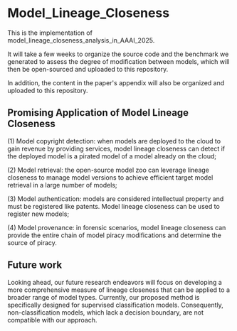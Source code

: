 # Model_Lineage_Closeness
This is the implementation of model_lineage_closeness_analysis_in_AAAI_2025.

It will take a few weeks to organize the source code and the benchmark we generated to assess the degree of modification between models, which will then be open-sourced and uploaded to this repository.

In addition, the content in the paper's appendix will also be organized and uploaded to this repository.



## Promising Application of Model Lineage Closeness
(1) Model copyright detection: when models are deployed to the cloud to gain revenue by providing services, model lineage closeness can detect if the deployed model is a pirated model of a model already on the cloud;

(2) Model retrieval: the open-source model zoo can leverage lineage closeness to manage model versions to achieve efficient target model retrieval in a large number of models;

(3) Model authentication: models are considered intellectual property and must be registered like patents. Model lineage closeness can be used to register new models;

(4) Model provenance: in forensic scenarios, model lineage closeness can provide the entire chain of model piracy modifications and determine the source of piracy.


## Future work
Looking ahead, our future research endeavors will focus on developing a more comprehensive measure of lineage closeness that can be applied to a broader range of model types. Currently, our proposed method is specifically designed for supervised classification models. Consequently, non-classification models, which lack a decision boundary, are not compatible with our approach.
